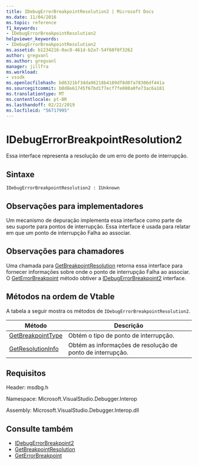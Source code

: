 ```yaml
---
title: IDebugErrorBreakpointResolution2 | Microsoft Docs
ms.date: 11/04/2016
ms.topic: reference
f1_keywords:
- IDebugErrorBreakpointResolution2
helpviewer_keywords:
- IDebugErrorBreakpointResolution2
ms.assetid: b1234216-0ac8-461d-b2a7-54f60f8f3262
author: gregvanl
ms.author: gregvanl
manager: jillfra
ms.workload:
- vssdk
ms.openlocfilehash: bd6321bf34da96218b4189df8d07a78306df441a
ms.sourcegitcommit: b0d8e61745f67bd1f7ecf7fe080a0fe73ac6a181
ms.translationtype: MT
ms.contentlocale: pt-BR
ms.lasthandoff: 02/22/2019
ms.locfileid: "56717995"
---
```

# <a name="idebugerrorbreakpointresolution2"></a>IDebugErrorBreakpointResolution2
Essa interface representa a resolução de um erro de ponto de interrupção.

## <a name="syntax"></a>Sintaxe

```
IDebugErrorBreakpointResolution2 : IUnknown
```

## <a name="notes-for-implementers"></a>Observações para implementadores
 Um mecanismo de depuração implementa essa interface como parte de seu suporte para pontos de interrupção. Essa interface é usada para relatar em que um ponto de interrupção Falha ao associar.

## <a name="notes-for-callers"></a>Observações para chamadores
 Uma chamada para [GetBreakpointResolution](../../../extensibility/debugger/reference/idebugerrorbreakpoint2-getbreakpointresolution.md) retorna essa interface para fornecer informações sobre onde o ponto de interrupção Falha ao associar. O [GetErrorBreakpoint](../../../extensibility/debugger/reference/idebugbreakpointerrorevent2-geterrorbreakpoint.md) método obtiver a [IDebugErrorBreakpoint2](../../../extensibility/debugger/reference/idebugerrorbreakpoint2.md) interface.

## <a name="methods-in-vtable-order"></a>Métodos na ordem de Vtable
 A tabela a seguir mostra os métodos de `IDebugErrorBreakpointResolution2`.

|Método|Descrição|
|------------|-----------------|
|[GetBreakpointType](../../../extensibility/debugger/reference/idebugerrorbreakpointresolution2-getbreakpointtype.md)|Obtém o tipo de ponto de interrupção.|
|[GetResolutionInfo](../../../extensibility/debugger/reference/idebugerrorbreakpointresolution2-getresolutioninfo.md)|Obtém as informações de resolução de ponto de interrupção.|

## <a name="requirements"></a>Requisitos
 Header: msdbg.h

 Namespace: Microsoft.VisualStudio.Debugger.Interop

 Assembly: Microsoft.VisualStudio.Debugger.Interop.dll

## <a name="see-also"></a>Consulte também
- [IDebugErrorBreakpoint2](../../../extensibility/debugger/reference/idebugerrorbreakpoint2.md)
- [GetBreakpointResolution](../../../extensibility/debugger/reference/idebugerrorbreakpoint2-getbreakpointresolution.md)
- [GetErrorBreakpoint](../../../extensibility/debugger/reference/idebugbreakpointerrorevent2-geterrorbreakpoint.md)